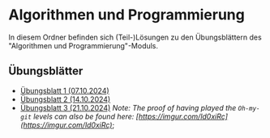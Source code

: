 # Algorithmen und Programmierung

In diesem Ordner befinden sich (Teil-)Lösungen zu den Übungsblättern des 
"Algorithmen und Programmierung"-Moduls.

## Übungsblätter

- [Übungsblatt 1 (07.10.2024)](assignments/first)
- [Übungsblatt 2 (14.10.2024)](assignments/second)
- [Übungsblatt 3 (21.10.2024)](assignments/third)
  *Note: The proof of having played the `Oh-my-git` levels can also be found here: 
  [https://imgur.com/ld0xiRc](https://imgur.com/ld0xiRc)*;